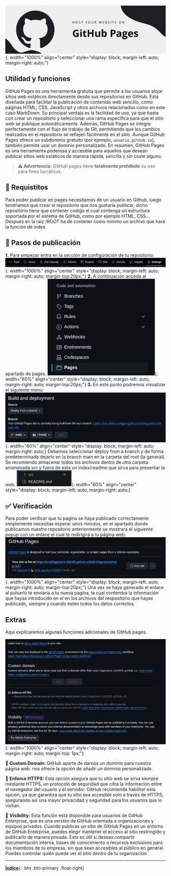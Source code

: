 
![Imagen](./images/pages.png){: width="1000%" align="center" style="display: block; margin-left: auto; margin-right: auto;"}

## Utilidad y funciones

GitHub Pages es una herramienta gratuita que permite a los usuarios alojar sitios web estáticos directamente desde sus repositorios en GitHub. Está diseñada para facilitar la publicación de contenido web sencillo, como páginas HTML, CSS, JavaScript y otros archivos relacionados como en este caso MarkDown. Su principal ventaja es la facilidad de uso, ya que basta con crear un repositorio y seleccionar una rama específica para que el sitio web se publique automáticamente. Además, GitHub Pages se integra perfectamente con el flujo de trabajo de Git, permitiendo que los cambios realizados en el repositorio se reflejen fácilmente en el sitio. Aunque GitHub Pages ofrece un subdominio gratuito (por ejemplo, `usuario.github.io`), también permite usar un dominio personalizado. En resumen, GitHub Pages es una herramienta poderosa y accesible para aquellos que desean publicar sitios web estáticos de manera rápida, sencilla y sin coste alguno.

> **⚠️ Advertencia:** GitHub pages tiene **totalmente prohibido** su uso para fines lucrativos.

## 📝 Requistitos

Para poder publicar en pages necesitamos de un usuario en Github, luego tendriamos que crear el repositorio que nos gustaría publicar, dicho repositorio tiene que contener codigo el cual contenga un estructura soportada por el sistema de GitHub, como por ejemplo HTML, CSS... Después en la raiz /ROOT ha de contener como mínimo un archivo que hará la función de index.

## 👣 Pasos de publicación

**1.** Para empezar entra en la sección de configuración de tu repositorio.
![Imagen](./images/sel_seting.png){: width="1000%" align="center" style="display: block; margin-left: auto; margin-right: auto; margin-top:20px;"}
**2.** A continuación acceda al apartado de pages.
![Imagen](./images/sel_pag.png){: width="60%" align="center" style="display: block; margin-left: auto; margin-right: auto; margin-top:20px;"}
**3.** En este punto podremos visualizar el siguiente menu:
![Imagen](./images/config_root.png){: width="60%" align="center" style="display: block; margin-left: auto; margin-right: auto;}
Debemos seleccionar deploy from a branch y de forma predeterminada dejarlo en la branch main en la carpeta del root (la general). Se recomiendo almacenar todos los archivos dentro de otra carpeta anomenada src y fuera de esta un index/readme que sirva para presentar la web.
![Imagen](./images/org.png){: width="60%" align="center" style="display: block; margin-left: auto; margin-right: auto;}

## ✅ Verificación

Para poder verificar que tu pagina se haya publicado correctamente simplemente necesitas esperar unos minutos, en el apartado donde publicamos nuestro repositorio anteriormente se mostrará el siguiente popup con un enlace el cual te redirigirá a tu página web.
![Imagen](./images/result_final.png){: width="1000%" align="center" style="display: block; margin-left: auto; margin-right: auto; margin-top:20px;"}
Una vez se haya generado el enlace al pulsarlo te enviaría a tu nueva pagina, la cual contendra la información que hayas introducido en el en los archivos del respositorio que hayas publicado, siempre y cuando esten todos los datos correctos.

## Extras

Aquí explicaremos algunas funciones adicionales de GitHub pages.

![Imagen](./images/config_extra.png){: width="1000%" align="center" style="display: block; margin-left: auto; margin-right: auto; margin-top: 1px;"}

🔹 **Custom Domain:** GitHub aparte de darnos un dominio para nuestra página web. nos ofrece la opción de añadir un dominio personalizado.

🔹 **Enforce HTTPS:** Esta opción asegura que tu sitio web se sirva siempre mediante HTTPS, un protocolo de seguridad que cifra la información entre el navegador del usuario y el servidor. GitHub recomienda habilitar esta opción, ya que garantiza que tu sitio sea accesible solo a través de HTTPS, asegurando así una mayor privacidad y seguridad para los usuarios que lo visitan.

🔹 **Visibility:** Esta función está disponible para usuarios de GitHub Enterprise, que es una versión de GitHub orientada a organizaciones y equipos privados. Cuando publicas un sitio de GitHub Pages en un entorno de GitHub Enterprise, puedes elegir mantener el acceso al sitio restringido y publicarlo de manera privada. Esto es útil si deseas compartir documentación interna, bases de conocimiento o recursos exclusivos para los miembros de tu empresa, sin que sean accesibles al público en general. Puedes controlar quién puede ver el sitio dentro de tu organización.

---

[**Índice**](../../README.md){: .btn .btn-primary .float-right}